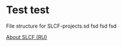 Test test
====================

File structure for SLCF-projects.sd fsd fsd fsd

[About SLCF (RU)](https://github.com/bivihoba/slcf-docs)
